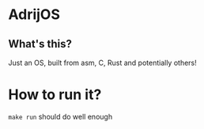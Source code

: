 # AdrijOS
## What's this?
Just an OS, built from asm, C, Rust and potentially others!
# How to run it?
`make run` should do well enough
